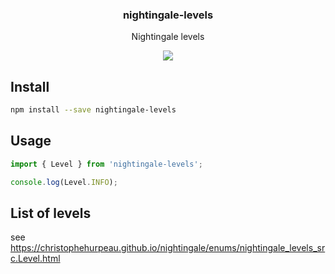 <h3 align="center">
  nightingale-levels
</h3>

<p align="center">
  Nightingale levels
</p>

<p align="center">
  <a href="https://npmjs.org/package/nightingale-levels"><img src="https://img.shields.io/npm/v/nightingale-levels.svg?style=flat-square"></a>
</p>

## Install

```bash
npm install --save nightingale-levels
```

## Usage

```js
import { Level } from 'nightingale-levels';

console.log(Level.INFO);
```

## List of levels

see https://christophehurpeau.github.io/nightingale/enums/nightingale_levels_src.Level.html
